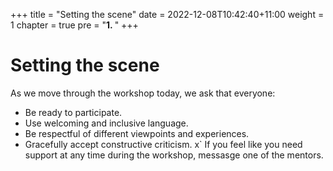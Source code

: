 +++
title = "Setting the scene"
date = 2022-12-08T10:42:40+11:00
weight = 1
chapter = true
pre = "<b>1. </b>"
+++


# Setting the scene

As we move through the workshop today, we ask that everyone:
* Be ready to participate.
* Use welcoming and inclusive language.
* Be respectful of different viewpoints and experiences.
* Gracefully accept constructive criticism.
x`
If you feel like you need support at any time during the workshop, 
messasge one of the mentors.
